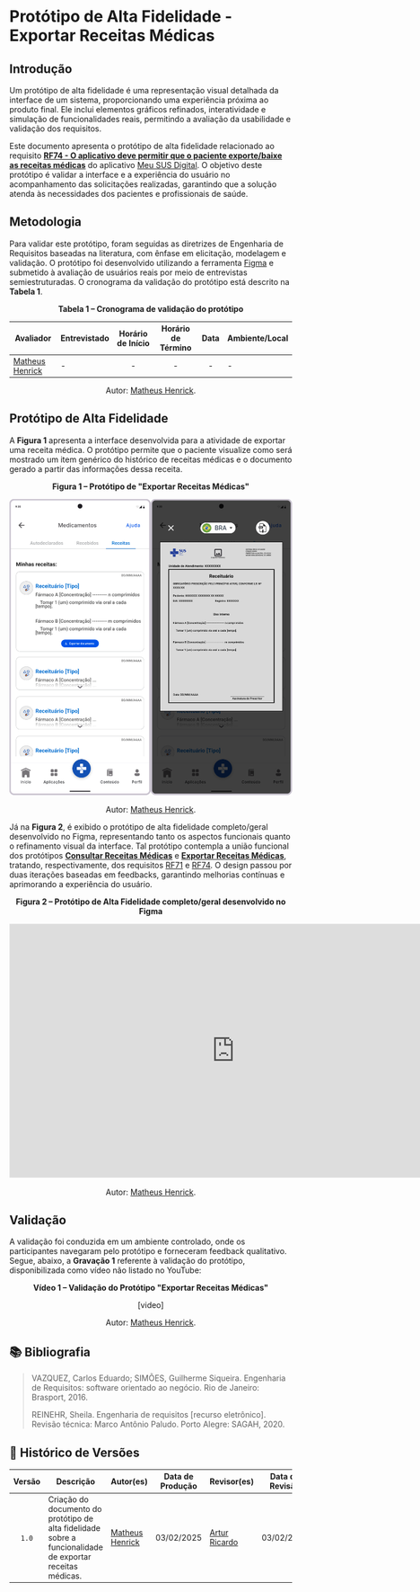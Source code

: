 # Protótipo de Alta Fidelidade - Exportar Receitas Médicas

## Introdução

Um protótipo de alta fidelidade é uma representação visual detalhada da interface de um sistema, proporcionando uma experiência próxima ao produto final. Ele inclui elementos gráficos refinados, interatividade e simulação de funcionalidades reais, permitindo a avaliação da usabilidade e validação dos requisitos.

Este documento apresenta o protótipo de alta fidelidade relacionado ao requisito [**RF74 - O aplicativo deve permitir que o paciente exporte/baixe as receitas médicas**](../elicitacao/requisitos-elicitados.md/#RF74) do aplicativo [Meu SUS Digital](https://meususdigital.saude.gov.br/). O objetivo deste protótipo é validar a interface e a experiência do usuário no acompanhamento das solicitações realizadas, garantindo que a solução atenda às necessidades dos pacientes e profissionais de saúde.



## Metodologia

Para validar este protótipo, foram seguidas as diretrizes de Engenharia de Requisitos baseadas na literatura, com ênfase em elicitação, modelagem e validação. O protótipo foi desenvolvido utilizando a ferramenta [Figma](https://www.figma.com) e submetido à avaliação de usuários reais por meio de entrevistas semiestruturadas. O cronograma da validação do protótipo está descrito na **Tabela 1**.


<div align="center">
    <p><strong>Tabela 1 – Cronograma de validação do protótipo</strong></p>
</div>

<center>

| Avaliador | Entrevistado | Horário de Início | Horário de Término | Data | Ambiente/Local | 
| --------- | ------------ | :---------------: | :----------------: | :--: | -------------- |
| [Matheus Henrick](https://github.com/MatheusHenrickSantos) | - | - | - | - | - |

</center>

<div align="center">
    <p>Autor: <a href="https://github.com/MatheusHenrickSantos">Matheus Henrick</a>.</p>
</div>



## Protótipo de Alta Fidelidade

A **Figura 1** apresenta a interface desenvolvida para a atividade de exportar uma receita médica. O protótipo permite que o paciente visualize como será mostrado um item genérico do histórico de receitas médicas e o documento gerado a partir das informações dessa receita.

<div align="center">
    <p><strong>Figura 1 – Protótipo de "Exportar Receitas Médicas"</strong></p>
</div>

<center>

![Exportar Receitas Médicas](../imagens/prototipo-alta-fidelidade-rf74.png)

</center>

<div align="center">
    <p>Autor: <a href="https://github.com/MatheusHenrickSantos">Matheus Henrick</a>.</p>
</div>

Já na **Figura 2**, é exibido o protótipo de alta fidelidade completo/geral desenvolvido no Figma, representando tanto os aspectos funcionais quanto o refinamento visual da interface. Tal protótipo contempla a união funcional dos protótipos [**Consultar Receitas Médicas**](../validacao/prototipo-de-alta-fidelidade-rf71.md) e [**Exportar Receitas Médicas**](../validacao/prototipo-de-alta-fidelidade-rf74.md), tratando, respectivamente, dos requisitos [RF71](../elicitacao/requisitos-elicitados.md/#RF71) e [RF74](../elicitacao/requisitos-elicitados.md/#RF62). O design passou por duas iterações baseadas em feedbacks, garantindo melhorias contínuas e aprimorando a experiência do usuário.

<div align="center">
    <p><strong>Figura 2 – Protótipo de Alta Fidelidade completo/geral desenvolvido no Figma</strong></p>
</div>

<center>

<iframe style="border: 1px solid rgba(0, 0, 0, 0.1);" width="800" height="450" src="https://embed.figma.com/design/Kmiu8p2JzjcXqcKLTuntc5/Prot%C3%B3tipo-Meu-SUS-Digital?node-id=0-1&embed-host=share" allowfullscreen></iframe>

</center>

<div align="center">
    <p>Autor: <a href="https://github.com/MatheusHenrickSantos">Matheus Henrick</a>.</p>
</div>



## Validação

A validação foi conduzida em um ambiente controlado, onde os participantes navegaram pelo protótipo e forneceram feedback qualitativo. Segue, abaixo, a **Gravação 1** referente à validação do protótipo, disponibilizada como vídeo não listado no YouTube:

<div align="center">
    <p><strong>Vídeo 1 – Validação do Protótipo "Exportar Receitas Médicas"</strong></p>
</div>

<center>

[video]

</center>

<div align="center">
    <p>Autor: <a href="https://github.com/MatheusHenrickSantos">Matheus Henrick</a>.</p>
</div>



## 📚 Bibliografia

> VAZQUEZ, Carlos Eduardo; SIMÕES, Guilherme Siqueira. Engenharia de Requisitos: software orientado ao negócio. Rio de Janeiro: Brasport, 2016.
>
> REINEHR, Sheila. Engenharia de requisitos [recurso eletrônico]. Revisão técnica: Marco Antônio Paludo. Porto Alegre: SAGAH, 2020.



## 📑 Histórico de Versões

| Versão | Descrição | Autor(es) | Data de Produção | Revisor(es) | Data de Revisão | 
| :----: | --------- | --------- | :--------------: | ----------- | :-------------: |
| `1.0`  | Criação do documento do protótipo de alta fidelidade sobre a funcionalidade de exportar receitas médicas. | [Matheus Henrick](https://github.com/MatheusHenrickSantos) | 03/02/2025 | [Artur Ricardo](https://github.com/algorithmorphic) | 03/02/2025 |

